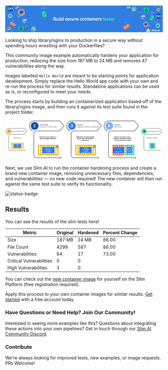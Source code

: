 
![Slim.AI Banner Image](/docs/images/SlimBanner_3.png)

Looking to ship library/nginx to production in a secure way without spending hours wrestling with your Dockerfiles? 

This community image example automatically hardens your application for production, reducing the size from 187 MB to 24 MB and removes 47 vulnerabilities along the way. 

Images labelled `Hello World` are meant to be starting points for application development. Simply replace the Hello World app code with your own and re-run the process for similar results. Standalone applications can be used as is, or reconfigured to meet your needs. 

The process starts by building an containerized application based off of the library/nginx image, and then runs it against its test suite found in the project folder.

![Process Diagram](/docs/images/HowItWorksV2.png)

Next, we use Slim.AI to run the container hardening process and create a brand new container image, removing unnecessary files, dependencies, and vulnerabilities — no new code required! The new container will then run against the same test suite to verify its functionality.

![status-badge](https://img.shields.io/badge/Build-Passing-green.svg)

## Results

You can see the results of the slim tests here!

| Metric | Original | Hardened | Percent Change | 
| ---| --- | --- | --- | 
| Size | 187 MB | 24 MB | 86.00 | 
| File Count | 4298 | 587 | 86.00 | 
| Vulnerabilities | 64 | 17 | 73.00 | 
| Critical Vulnerabilities | 0 | 0 | 
| High Vulnerabilities | 3 | 0 | 


You can check out the [new container image](https://portal.slim.dev/home/xray/dockerhub:%2F%2Fdockerhub.public%2Fslimdevops%2Fnginx:latest.slimxx#explorer) for yourself on the Slim Platform (free registration required). 

Apply this process to your own container images for similar results. [Get started](https://www.slim.ai/docs/quickstart) with a free account today.  

### Have Questions or Need Help? Join Our  Community!

Interested in seeing more examples like this? Questions about integrating these actions into your own pipelines? Get in touch through our [Slim.AI Community Discord](https://discord.com/invite/uBttmfyYNB).


### Contribute 

We're always looking for improved tests, new examples, or image requests. PRs Welcome! 
